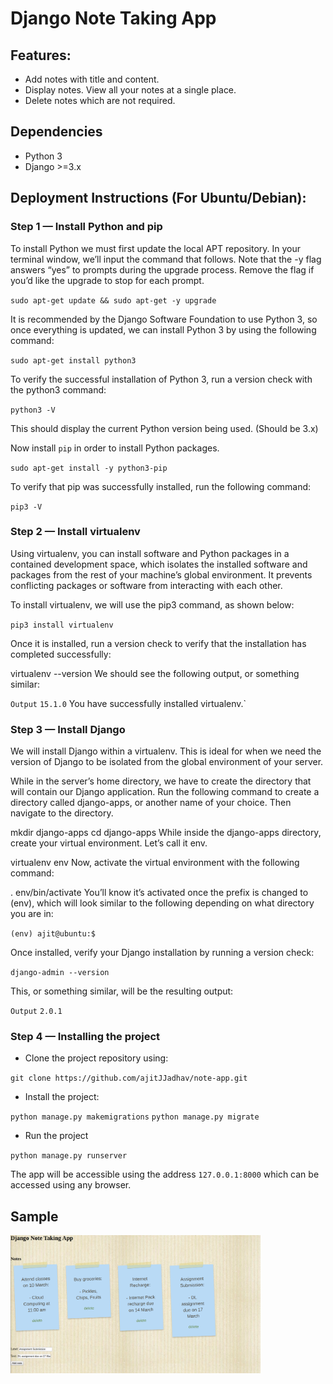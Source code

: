 # Django Note Taking App

## Features:

* Add notes with title and content.
* Display notes. View all your notes at a single place.
* Delete notes which are not required.

## Dependencies

* Python 3
* Django >=3.x

## Deployment Instructions (For Ubuntu/Debian):

### Step 1 — Install Python and pip

To install Python we must first update the local APT repository. In your terminal window, we’ll input the command that follows. Note that the -y flag answers “yes” to prompts during the upgrade process. Remove the flag if you’d like the upgrade to stop for each prompt.

`sudo apt-get update && sudo apt-get -y upgrade`

It is recommended by the Django Software Foundation to use Python 3, so once everything is updated, we can install Python 3 by using the following command:

`sudo apt-get install python3`

To verify the successful installation of Python 3, run a version check with the python3 command:

`python3 -V`

This should display the current Python version being used. (Should be 3.x)

Now install `pip` in order to install Python packages.

`sudo apt-get install -y python3-pip`

To verify that pip was successfully installed, run the following command:

`pip3 -V`

### Step 2 — Install virtualenv

Using virtualenv, you can install software and Python packages in a contained development space, which isolates the installed software and packages from the rest of your machine’s global environment. It prevents conflicting packages or software from interacting with each other.

To install virtualenv, we will use the pip3 command, as shown below:

`pip3 install virtualenv`

Once it is installed, run a version check to verify that the installation has completed successfully:

virtualenv --version
We should see the following output, or something similar:

`Output`
`15.1.0`
You have successfully installed virtualenv.`


### Step 3 — Install Django


We will install Django within a virtualenv.
This is ideal for when we need the version of Django to be isolated from the global environment of your server.

While in the server’s home directory, we have to create the directory that will contain our Django application. Run the following command to create a directory called django-apps, or another name of your choice. Then navigate to the directory.

mkdir django-apps
cd django-apps 
While inside the django-apps directory, create your virtual environment. Let’s call it env.

virtualenv env
Now, activate the virtual environment with the following command:

. env/bin/activate
You’ll know it’s activated once the prefix is changed to (env), which will look similar to the following depending on what directory you are in:

`(env) ajit@ubuntu:$`

Once installed, verify your Django installation by running a version check:

`django-admin --version`

This, or something similar, will be the resulting output:

`Output`
`2.0.1`

### Step 4 — Installing the project

* Clone the project repository using:

`git clone https://github.com/ajitJJadhav/note-app.git`

* Install the project:

`python manage.py makemigrations`
`python manage.py migrate`

* Run the project

`python manage.py runserver`

The app will be accessible using the address `127.0.0.1:8000` which can be accessed using any browser.

## Sample

<img src="sample_image.PNG" width="400">

